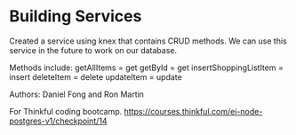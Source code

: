 # Building Services

Created a service using knex that contains CRUD methods. We can use this service in the future to work on our database.

Methods include:
   getAllItems = get
   getById = get
   insertShoppingListItem = insert
   deleteItem = delete
   updateItem = update

Authors: Daniel Fong and Ron Martin

For Thinkful coding bootcamp. 
https://courses.thinkful.com/ei-node-postgres-v1/checkpoint/14